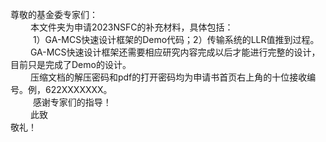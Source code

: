 尊敬的基金委专家们：  
     &emsp; &emsp;本文件夹为申请2023NSFC的补充材料，具体包括：  
     &emsp; &emsp; 1）GA-MCS快速设计框架的Demo代码；2）传输系统的LLR值推到过程。  
     &emsp; &emsp;GA-MCS快速设计框架还需要相应研究内容完成以后才能进行完整的设计，目前只是完成了Demo的设计。  
     &emsp; &emsp;压缩文档的解压密码和pdf的打开密码均为申请书首页右上角的十位接收编号。例，622XXXXXXX。  
 &emsp; &emsp;    感谢专家们的指导！  
  &emsp;&emsp;   此致  
 敬礼！
